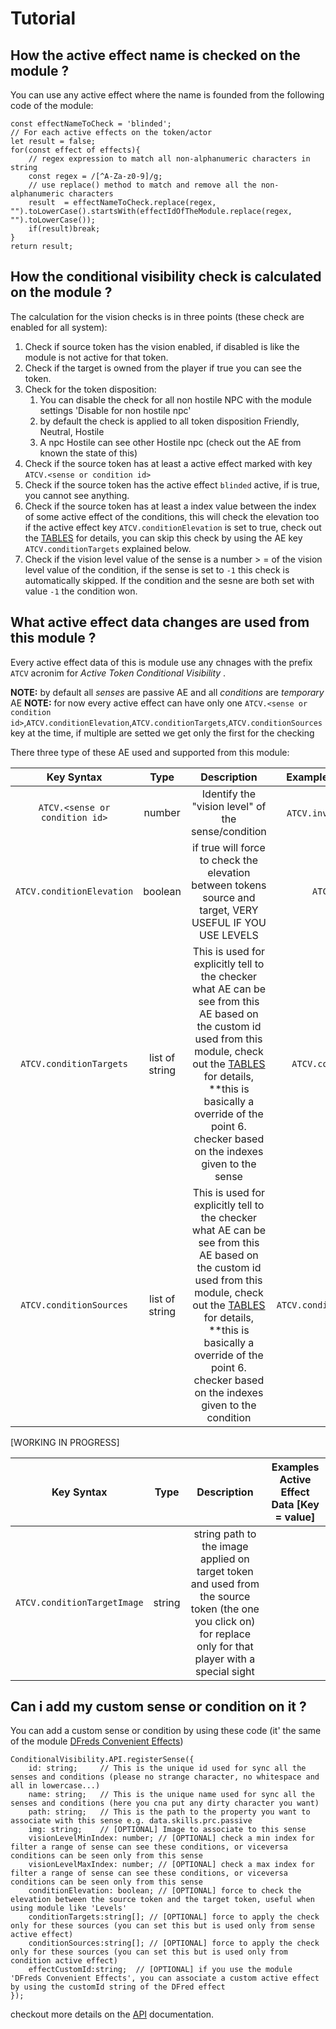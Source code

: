 # Tutorial

## How the active effect name is checked on the module ?

You can use any active effect where the name is founded from the following code of the module:

```
const effectNameToCheck = 'blinded';
// For each active effects on the token/actor
let result = false;
for(const effect of effects){
    // regex expression to match all non-alphanumeric characters in string
    const regex = /[^A-Za-z0-9]/g;
    // use replace() method to match and remove all the non-alphanumeric characters
    result  = effectNameToCheck.replace(regex, "").toLowerCase().startsWith(effectIdOfTheModule.replace(regex, "").toLowerCase());
    if(result)break;
}
return result;
```

## How the conditional visibility check is calculated on the module ?

The calculation for the vision checks is in three points (these check are enabled for all system):

1) Check if source token has the vision enabled, if disabled is like the module is not active for that token.
2) Check if the target is owned from the player if true you can see the token.
3) Check for the token disposition:
   1) You can disable the check for all non hostile NPC with the module settings 'Disable for non hostile npc'
   2) by default the check is applied to all token disposition Friendly, Neutral, Hostile
   3) A npc Hostile can see other Hostile npc (check out the AE from known the state of this)
4) Check if the source token has at least a active effect marked with key `ATCV.<sense or condition id>` 
5) Check if the source token has the active effect `blinded` active, if is true, you cannot see anything.
6) Check if the source token has at least a index value between the index of some active effect of the conditions, this will check the elevation too if the active effect key `ATCV.conditionElevation` is set to true, check out the [TABLES](./tables.md) for details, you can skip this check by using the AE key `ATCV.conditionTargets` explained below.
7) Check if the vision level value of the sense is a number > = of the vision level value of the condition, if the sense is set to `-1` this check is automatically skipped. If the condition and the sesne are both set with value `-1` the condition won.

## What active effect data changes are used from this module ?

Every active effect data of this is module use any chnages with the prefix `ATCV` acronim for _Active Token Conditional Visibility_ .

**NOTE:** by default all _senses_ are passive AE and all _conditions_ are _temporary_ AE
**NOTE:** for now every active effect can have only one `ATCV.<sense or condition id>`,`ATCV.conditionElevation`,`ATCV.conditionTargets`,`ATCV.conditionSources` key at the time, if multiple are setted we get only the first for the checking

There three type of these AE used and supported from this module:

| Key Syntax                      | Type    | Description                         | Examples Active Effect Data [Key = value] |
| :------------------------------:|:-------:|:-----------------------------------:|:--------:|
| `ATCV.<sense or condition id>`  | number  | Identify the "vision level" of the sense/condition | `ATCV.invisible = 12`, `ATCV.darkvision = 13` |
| `ATCV.conditionElevation`       | boolean | if true will force to check the elevation between tokens source and target, VERY USEFUL IF YOU USE LEVELS | `ATCV.conditionElevation = true` |
| `ATCV.conditionTargets`         | list of string | This is used for explicitly tell to the checker what AE can be see from this AE based on the custom id used from this module, check out the [TABLES](./tables.md) for details, **this is basically a override of the point 6. checker based on the indexes given to the sense  |  `ATCV.conditionTargets=hidden,invisible` |
| `ATCV.conditionSources`         | list of string | This is used for explicitly tell to the checker what AE can be see from this AE based on the custom id used from this module, check out the [TABLES](./tables.md) for details, **this is basically a override of the point 6. checker based on the indexes given to the condition  |  `ATCV.conditionSources=darkvision,tremorsense` |

[WORKING IN PROGRESS]

| Key Syntax                      | Type    | Description                         | Examples Active Effect Data [Key = value] |
| :------------------------------:|:-------:|:-----------------------------------:|:--------:|
| `ATCV.conditionTargetImage`     | string  | string path to the image applied on target token and used from the source token (the one you click on) for replace only for that player with a special sight

## Can i add my custom sense or condition on it ?

You can add a custom sense or condition by using these code (it' the same of the module [DFreds Convenient Effects](https://github.com/DFreds/dfreds-convenient-effects))

```  
ConditionalVisibility.API.registerSense({
    id: string;     // This is the unique id used for sync all the senses and conditions (please no strange character, no whitespace and all in lowercase...)
    name: string;   // This is the unique name used for sync all the senses and conditions (here you cna put any dirty character you want)
    path: string;   // This is the path to the property you want to associate with this sense e.g. data.skills.prc.passive
    img: string;    // [OPTIONAL] Image to associate to this sense
    visionLevelMinIndex: number; // [OPTIONAL] check a min index for filter a range of sense can see these conditions, or viceversa conditions can be seen only from this sense
    visionLevelMaxIndex: number; // [OPTIONAL] check a max index for filter a range of sense can see these conditions, or viceversa conditions can be seen only from this sense
    conditionElevation: boolean; // [OPTIONAL] force to check the elevation between the source token and the target token, useful when using module like 'Levels'
    conditionTargets:string[]; // [OPTIONAL] force to apply the check only for these sources (you can set this but is used only from sense active effect)
    conditionSources:string[]; // [OPTIONAL] force to apply the check only for these sources (you can set this but is used only from condition active effect)
    effectCustomId:string;  // [OPTIONAL] if you use the module 'DFreds Convenient Effects', you can associate a custom active effect by using the customId string of the DFred effect
});
```

checkout more details on the [API](./api.md) documentation.
